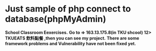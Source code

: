 # Just sample of php connect to database(phpMyAdmin)
**School Classroom Eexercises.**
**Go to => 163.13.175.8(in TKU shcool) 12> TKUEATS 飲料點餐 ,then you can see my project.**
**There are some framework problems and Vulnerability have not been fixed yet.**
